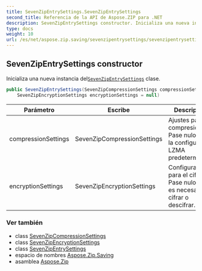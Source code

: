 ```yaml
---
title: SevenZipEntrySettings.SevenZipEntrySettings
second_title: Referencia de la API de Aspose.ZIP para .NET
description: SevenZipEntrySettings constructor. Inicializa una nueva instancia delSevenZipEntrySettings clase.
type: docs
weight: 10
url: /es/net/aspose.zip.saving/sevenzipentrysettings/sevenzipentrysettings/
---
```

## SevenZipEntrySettings constructor

Inicializa una nueva instancia del[`SevenZipEntrySettings`](../) clase.

```csharp
public SevenZipEntrySettings(SevenZipCompressionSettings compressionSettings = null, 
    SevenZipEncryptionSettings encryptionSettings = null)
```

| Parámetro | Escribe | Descripción |
| --- | --- | --- |
| compressionSettings | SevenZipCompressionSettings | Ajustes para la compresión. Pase nulo para la configuración LZMA predeterminada. |
| encryptionSettings | SevenZipEncryptionSettings | Configuración para el cifrado. Pase nulo si no es necesario cifrar o descifrar. |

### Ver también

* class [SevenZipCompressionSettings](../../sevenzipcompressionsettings/)
* class [SevenZipEncryptionSettings](../../sevenzipencryptionsettings/)
* class [SevenZipEntrySettings](../)
* espacio de nombres [Aspose.Zip.Saving](../../sevenzipentrysettings/)
* asamblea [Aspose.Zip](../../../)



